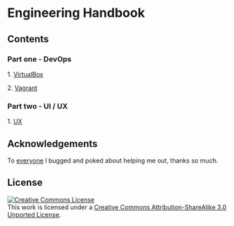 # Engineering Handbook


## Contents

### Part one - DevOps

1\. [VirtualBox](part1/01-virtualbox.md)

2\. [Vagrant](part1/02-vagrant.md)

### Part two - UI / UX

1\. [UX](part-02/01-user-experience.md)


## Acknowledgements

To [everyone](meta/acknowledgements.md) I bugged and poked about helping me out, thanks so much.

## License

<a rel="license" href="http://creativecommons.org/licenses/by-sa/3.0/deed.en_US"><img alt="Creative Commons License" style="border-width:0" src="http://i.creativecommons.org/l/by-sa/3.0/88x31.png" /></a><br />This work is licensed under a <a rel="license" href="http://creativecommons.org/licenses/by-sa/3.0/deed.en_US">Creative Commons Attribution-ShareAlike 3.0 Unported License</a>.